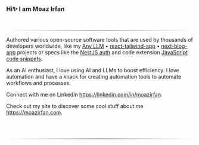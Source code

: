 ### Hi✨ I am Moaz Irfan

<img src="https://raw.githubusercontent.com/moazirfan/stuff/master/github/dark-hr.png#gh-dark-mode-only" alt="hr" />
<img src="https://raw.githubusercontent.com/moazirfan/stuff/master/github/light-hr.png#gh-light-mode-only" alt="hr" />
<br>

<p>Authored various open-source software tools that are used by thousands of developers worldwide, like my <a href="https://github.com/MoazIrfan/Any-LLM">Any LLM</a> • <a href="https://github.com/MoazIrfan/react-tailwind-app">react-tailwind-app</a> • <a href="https://github.com/MoazIrfan/next-blog-app">next-blog-app</a> projects or specs like the <a href="https://github.com/MoazIrfan/NestJS-Authentication-Login-Signup">NestJS auth</a> and code extension <a href="https://github.com/MoazIrfan/JavaScript-code-snippets">JavaScript code snippets</a>.</p>

As an AI enthusiast, I love using AI and LLMs to boost efficiency. I love automation and have a knack for creating automation tools to automate workflows and processes.

Connect with me on LinkedIn https://linkedin.com/in/moazirfan. 

Check out my site to discover some cool stuff about me https://moazirfan.com.

<br>
<img src="https://raw.githubusercontent.com/moazirfan/stuff/master/github/dark-hr.png#gh-dark-mode-only" alt="hr" />
<img src="https://raw.githubusercontent.com/moazirfan/stuff/master/github/light-hr.png#gh-light-mode-only" alt="hr" />
<!--
**MoazIrfan/MoazIrfan** is a ✨ _special_ ✨ repository because its `README.md` (this file) appears on your GitHub profile.

Here are some ideas to get you started:

- 🔭 I’m currently working on ...
- 🌱 I’m currently learning ...
- 👯 I’m looking to collaborate on ...
- 🤔 I’m looking for help with ...
- 💬 Ask me about ...
- 📫 How to reach me: ...
- 😄 Pronouns: ...
- ⚡ Fun fact: ...
-->
